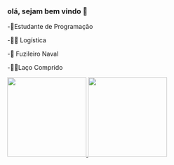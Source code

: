 ### olá, sejam bem vindo 👋



-🌱Estudante de Programação                                                                

-👨‍🎓 Logística  

-🔰 Fuzileiro Naval 

-🐴🐮Laço Comprido
 
 <div>
 <a href="https://github.com/gu-amaro">
  <img height="180em" src="https://github-readme-stats.vercel.app/api?username=gu-amaro&show_icons=true&theme=dark&include_all_commits=true&count_private=true"/>
  <img height="180em" src="https://github-readme-stats.vercel.app/api/top-langs/?username=gu-amaro&layout=compact&langs_count=7&theme=dark"/>
</div>
